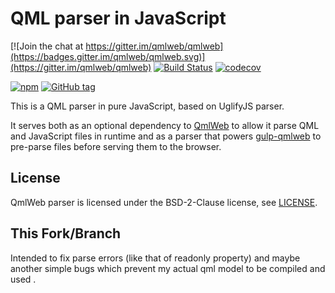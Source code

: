 # QML parser in JavaScript

[![Join the chat at https://gitter.im/qmlweb/qmlweb](https://badges.gitter.im/qmlweb/qmlweb.svg)](https://gitter.im/qmlweb/qmlweb)
[![Build Status](https://travis-ci.org/qmlweb/qmlweb-parser.svg?branch=master)](https://travis-ci.org/qmlweb/qmlweb-parser)
[![codecov](https://codecov.io/gh/qmlweb/qmlweb-parser/branch/master/graph/badge.svg)](https://codecov.io/gh/qmlweb/qmlweb-parser)

[![npm](https://img.shields.io/npm/v/qmlweb-parser.svg)](https://www.npmjs.com/package/qmlweb-parser)
[![GitHub tag](https://img.shields.io/github/tag/qmlweb/qmlweb-parser.svg)](https://github.com/qmlweb/qmlweb-parser/releases)

This is a QML parser in pure JavaScript, based on UglifyJS parser.

It serves both as an optional dependency to
[QmlWeb](https://github.com/qmlweb/qmlweb) to allow it parse QML and
JavaScript files in runtime and as a parser that powers
[gulp-qmlweb](https://github.com/qmlweb/gulp-qmlweb) to pre-parse
files before serving them to the browser.

## License

QmlWeb parser is licensed under the BSD-2-Clause license, see
[LICENSE](https://github.com/qmlweb/qmlweb-parser/blob/master/LICENSE).


## This Fork/Branch

Intended to fix parse errors (like that of readonly property) and maybe another simple bugs which prevent my actual qml model to be compiled and used .

